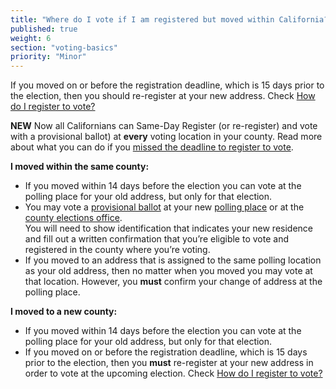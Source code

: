 ```yaml
---
title: "Where do I vote if I am registered but moved within California?"
published: true
weight: 6
section: "voting-basics"
priority: "Minor"
---
```


If you moved on or before the registration deadline, which is 15 days prior to the election, then you should re-register at your new address. Check [How do I register to vote?](#menu-item-how-do-i-register-to-vote)  

**NEW** Now all Californians can Same-Day Register (or re-register) and vote with a provisional ballot) at **every** voting location in your county. Read more about what you can do if you [missed the deadline to register to vote](#menu-item-missed-the-voter-registration-deadline-you-can-still-register-and-vote). 

**I moved within the same county:**  
- If you moved within 14 days before the election you can vote at the polling place for your old address, but only for that election.  
- You may vote a [provisional ballot](#menu-item-what-is-a-provisional-ballot) at your new [polling place](#section-my-polling-place) or at the [county elections office](#section-election-office-contact).  
You will need to show identification that indicates your new residence and fill out a written confirmation that you’re eligible to vote and registered in the county where you’re voting.  
- If you moved to an address that is assigned to the same polling location as your old address, then no matter when you moved you may vote at that location. However, you **must** confirm your change of address at the polling place.  

**I moved to a new county:**  
- If you moved within 14 days before the election you can vote at the polling place for your old address, but only for that election.   
- If you moved on or before the registration deadline, which is 15 days prior to the election, then you **must** re-register at your new address in order to vote at the upcoming election. Check [How do I register to vote?](#menu-item-how-do-i-register-to-vote)  
 

